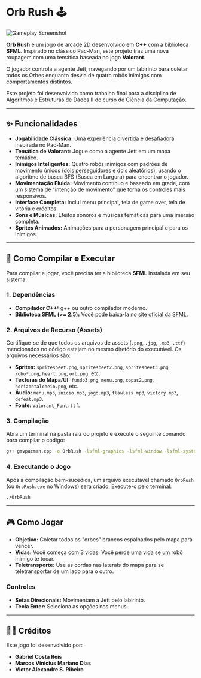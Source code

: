 # Orb Rush 🕹️

![Gameplay Screenshot](https://imgur.com/a/rbDARDF)

**Orb Rush** é um jogo de arcade 2D desenvolvido em **C++** com a biblioteca **SFML**. Inspirado no clássico Pac-Man, este projeto traz uma nova roupagem com uma temática baseada no jogo **Valorant**.

O jogador controla a agente Jett, navegando por um labirinto para coletar todos os Orbes enquanto desvia de quatro robôs inimigos com comportamentos distintos.

Este projeto foi desenvolvido como trabalho final para a disciplina de Algoritmos e Estruturas de Dados II do curso de Ciência da Computação.

---

## ✨ Funcionalidades

* **Jogabilidade Clássica:** Uma experiência divertida e desafiadora inspirada no Pac-Man.
* **Temática de Valorant:** Jogue como a agente Jett em um mapa temático.
* **Inimigos Inteligentes:** Quatro robôs inimigos com padrões de movimento únicos (dois perseguidores e dois aleatórios), usando o algoritmo de busca BFS (Busca em Largura) para encontrar o jogador.
* **Movimentação Fluida:** Movimento contínuo e baseado em grade, com um sistema de "intenção de movimento" que torna os controles mais responsivos.
* **Interface Completa:** Inclui menu principal, tela de game over, tela de vitória e créditos.
* **Sons e Músicas:** Efeitos sonoros e músicas temáticas para uma imersão completa.
* **Sprites Animados:** Animações para a personagem principal e para os inimigos.

---

## 🚀 Como Compilar e Executar

Para compilar e jogar, você precisa ter a biblioteca **SFML** instalada em seu sistema.

### **1. Dependências**

* **Compilador C++:** g++ ou outro compilador moderno.
* **Biblioteca SFML (>= 2.5):** Você pode baixá-la no [site oficial da SFML](https://www.sfml-dev.org/download.php).

### **2. Arquivos de Recurso (Assets)**

Certifique-se de que todos os arquivos de assets (`.png`, `.jpg`, `.mp3`, `.ttf`) mencionados no código estejam no mesmo diretório do executável. Os arquivos necessários são:
* **Sprites:** `spritesheet.png`, `spritesheet2.png`, `spritesheet3.png`, `robo*.png`, `heart.png`, `orb.png`, etc.
* **Texturas do Mapa/UI:** `fundo3.png`, `menu.png`, `copas2.png`, `horizontalcheio.png`, etc.
* **Áudio:** `menu.mp3`, `inicio.mp3`, `jogo.mp3`, `flawless.mp3`, `victory.mp3`, `defeat.mp3`.
* **Fonte:** `Valorant_Font.ttf`.

### **3. Compilação**

Abra um terminal na pasta raiz do projeto e execute o seguinte comando para compilar o código:

```bash
g++ gmvpacman.cpp -o OrbRush -lsfml-graphics -lsfml-window -lsfml-system -lsfml-audio
```

### **4. Executando o Jogo**

Após a compilação bem-sucedida, um arquivo executável chamado `OrbRush` (ou `OrbRush.exe` no Windows) será criado. Execute-o pelo terminal:

```bash
./OrbRush
```
---

## 🎮 Como Jogar

* **Objetivo:** Coletar todos os "orbes" brancos espalhados pelo mapa para vencer.
* **Vidas:** Você começa com 3 vidas. Você perde uma vida se um robô inimigo te tocar.
* **Teletransporte:** Use as cordas nas laterais do mapa para se teletransportar de um lado para o outro.

### **Controles**

* **Setas Direcionais:** Movimentam a Jett pelo labirinto.
* **Tecla Enter:** Seleciona as opções nos menus.

---

## 🧑‍💻 Créditos

Este jogo foi desenvolvido por:

* **Gabriel Costa Reis** 
* **Marcos Vinicius Mariano Dias** 
* **Victor Alexandre S. Ribeiro** 



